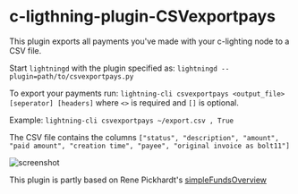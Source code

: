# c-ligthning-plugin-CSVexportpays

This plugin exports all payments you've made with your c-lighting node to a CSV file.

Start `lightningd` with the plugin specified as: `lightningd --plugin=path/to/csvexportpays.py`

To export your payments run: `lightning-cli csvexportpays <output_file> [seperator] [headers]` where `<>` is required and `[]` is optional.

Example: `lightning-cli csvexportpays ~/export.csv , True`

The CSV file contains the columns `["status", "description", "amount", "paid amount", "creation time", "payee", "original invoice as bolt11"]`

![screenshot](https://raw.githubusercontent.com/0xB10C/c-ligthning-plugin-csvexportpays/master/screenshot.png)

This plugin is partly based on Rene Pickhardt's [simpleFundsOverview](https://github.com/renepickhardt/c-lightning-plugin-collection)
